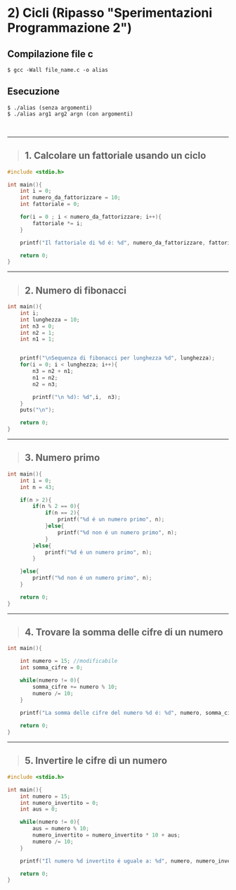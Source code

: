 # 2) Cicli (Ripasso "Sperimentazioni Programmazione 2") #


## Compilazione file c
```
$ gcc -Wall file_name.c -o alias
```
## Esecuzione
```
$ ./alias (senza argomenti)
$ ./alias arg1 arg2 argn (con argomenti)
```

<br/>
<hr/>

> ## 1. Calcolare un fattoriale usando un ciclo
```c
#include <stdio.h>

int main(){
    int i = 0;
    int numero_da_fattorizzare = 10;
    int fattoriale = 0;

    for(i = 0 ; i < numero_da_fattorizzare; i++){
        fattoriale *= i;
    }

    printf("Il fattoriale di %d é: %d", numero_da_fattorizzare, fattoriale);

    return 0;
}
```

<hr/>

> ## 2. Numero di fibonacci

```c
int main(){
    int i;
    int lunghezza = 10;
    int n3 = 0;
    int n2 = 1;
    int n1 = 1;


    printf("\nSequenza di fibonacci per lunghezza %d", lunghezza);
    for(i = 0; i < lunghezza; i++){
        n3 = n2 + n1;
        n1 = n2;
        n2 = n3;

        printf("\n %d): %d",i,  n3);
    }
    puts("\n");

    return 0;
}
```

<hr/>

> ## 3. Numero primo
```c
int main(){
    int i = 0;
    int n = 43;

    if(n > 2){
        if(n % 2 == 0){
            if(n == 2){
                printf("%d é un numero primo", n);
            }else{
                printf("%d non é un numero primo", n);
            }
        }else{
            printf("%d é un numero primo", n);
        }

    }else{
        printf("%d non é un numero primo", n);
    }

    return 0;
}
```

<hr/>

> ## 4. Trovare la somma delle cifre di un numero
```c
int main(){

    int numero = 15; //modificabile
    int somma_cifre = 0;

    while(numero != 0){
        somma_cifre += numero % 10;
        numero /= 10;
    }

    printf("La somma delle cifre del numero %d é: %d", numero, somma_cifre);
    
    return 0;
}
```
<hr/>

> ## 5. Invertire le cifre di un numero

```c
#include <stdio.h>

int main(){
    int numero = 15;
    int numero_invertito = 0;
    int aus = 0;

    while(numero != 0){
        aus = numero % 10;
        numero_invertito = numero_invertito * 10 + aus;
        numero /= 10;
    }

    printf("Il numero %d invertito é uguale a: %d", numero, numero_invertito);

    return 0;
}
```
